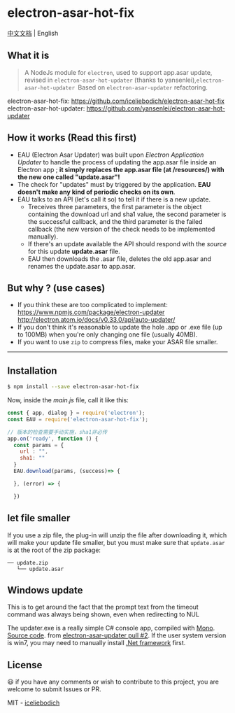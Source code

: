 # electron-asar-hot-fix

[中文文档](README-CN.md) | English

## What it is

> A NodeJs module for `electron`, used to support app.asar update, revised in `electron-asar-hot-updater` (thanks to yansenlei),`electron-asar-hot-updater `Based on `electron-asar-updater` refactoring.

electron-asar-hot-fix: https://github.com/iceliebodich/electron-asar-hot-fix 
electron-asar-hot-updater: https://github.com/yansenlei/electron-asar-hot-updater

## How it works (Read this first)

- EAU (Electron Asar Updater) was built upon _Electron Application Updater_ to handle the process of updating the app.asar file inside an Electron app ; **it simply replaces the app.asar file (at /resources/) with the new one called "update.asar"!**
- The check for "updates" must by triggered by the application. **EAU doesn't make any kind of periodic checks on its own**.
- EAU talks to an API (let's call it so) to tell it if there is a new update.
  - Treceives three parameters, the first parameter is the object containing the download url and sha1 value, the second parameter is the successful callback, and the third parameter is the failed callback (the new version of the check needs to be implemented manually).
  - If there's an update available the API should respond with the _source_ for this update **update.asar** file.
  - EAU then downloads the .asar file, deletes the old app.asar and renames the update.asar to app.asar.

## But why ? (use cases)

- If you think these are too complicated to implement: https://www.npmjs.com/package/electron-updater http://electron.atom.io/docs/v0.33.0/api/auto-updater/
- If you don't think it's reasonable to update the hole .app or .exe file (up to 100MB) when you're only changing one file (usually 40MB).
- If you want to use `zip` to compress files, make your ASAR file smaller.

---

## Installation

```bash
$ npm install --save electron-asar-hot-fix
```

Now, inside the _main.js_ file, call it like this:

```js
const { app, dialog } = require('electron');
const EAU = require('electron-asar-hot-fix');

// 版本的检查需要手动实施，sha1非必传
app.on('ready', function () {
  const params = {
    url : "",
    sha1: ""
  }
  EAU.download(params, (success)=> {

  }, (error) => {

  })
```

## let file smaller

If you use a zip file, the plug-in will unzip the file after downloading it, which will make your update file smaller, but you must make sure that `update.asar` is at the root of the zip package:

```
── update.zip
   └── update.asar
```

## Windows update

This is to get around the fact that the prompt text from the timeout command was always being shown, even when redirecting to NUL

The updater.exe is a really simple C# console app, compiled with [Mono](http://www.mono-project.com). [Source code](./updater.cs). from [electron-asar-updater pull #2](https://github.com/whitesmith/electron-asar-updater/pull/2). If the user system version is win7, you may need to manually install [.Net framework](https://dotnet.microsoft.com/download/dotnet-framework) first.

## License

:smiley: if you have any comments or wish to contribute to this project, you are welcome to submit Issues or PR.

MIT - [iceliebodich](https://github.com/iceliebodich)
